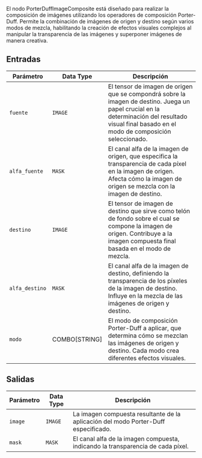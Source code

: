 
El nodo PorterDuffImageComposite está diseñado para realizar la composición de imágenes utilizando los operadores de composición Porter-Duff. Permite la combinación de imágenes de origen y destino según varios modos de mezcla, habilitando la creación de efectos visuales complejos al manipular la transparencia de las imágenes y superponer imágenes de manera creativa.

## Entradas

| Parámetro | Data Type | Descripción |
| --------- | ------------ | ----------- |
| `fuente`  | `IMAGE`     | El tensor de imagen de origen que se compondrá sobre la imagen de destino. Juega un papel crucial en la determinación del resultado visual final basado en el modo de composición seleccionado. |
| `alfa_fuente` | `MASK` | El canal alfa de la imagen de origen, que especifica la transparencia de cada píxel en la imagen de origen. Afecta cómo la imagen de origen se mezcla con la imagen de destino. |
| `destino` | `IMAGE` | El tensor de imagen de destino que sirve como telón de fondo sobre el cual se compone la imagen de origen. Contribuye a la imagen compuesta final basada en el modo de mezcla. |
| `alfa_destino` | `MASK` | El canal alfa de la imagen de destino, definiendo la transparencia de los píxeles de la imagen de destino. Influye en la mezcla de las imágenes de origen y destino. |
| `modo` | COMBO[STRING] | El modo de composición Porter-Duff a aplicar, que determina cómo se mezclan las imágenes de origen y destino. Cada modo crea diferentes efectos visuales. |

## Salidas

| Parámetro | Data Type | Descripción |
| --------- | ------------ | ----------- |
| `image`   | `IMAGE`     | La imagen compuesta resultante de la aplicación del modo Porter-Duff especificado. |
| `mask`    | `MASK`      | El canal alfa de la imagen compuesta, indicando la transparencia de cada píxel. |
